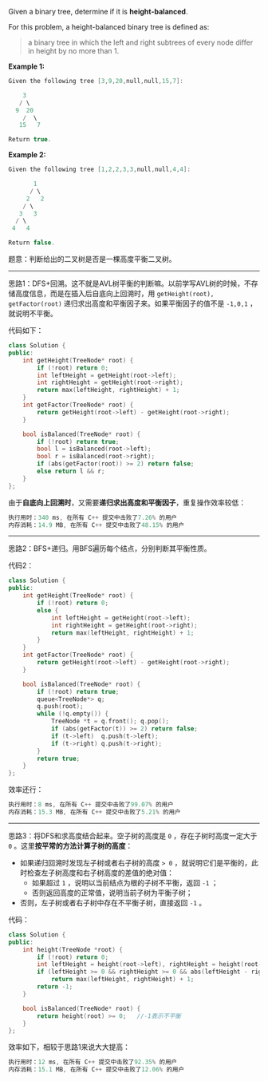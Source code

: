 Given a binary tree, determine if it is **height-balanced**.

For this problem, a height-balanced binary tree is defined as:

>   a binary tree in which the left and right subtrees of every node differ in height by no more than 1.

 
**Example 1:**
```cpp
Given the following tree [3,9,20,null,null,15,7]:

    3
   / \
  9  20
    /  \
   15   7

Return true.
```

**Example 2:**
```cpp
Given the following tree [1,2,2,3,3,null,null,4,4]:

       1
      / \
     2   2
    / \
   3   3
  / \
 4   4

Return false.
```

题意：判断给出的二叉树是否是一棵高度平衡二叉树。

---
思路1：DFS+回溯。这不就是AVL树平衡的判断嘛。以前学写AVL树的时候，不存储高度信息，而是在插入后自底向上回溯时，用 `getHeight(root), getFactor(root)` 递归求出高度和平衡因子来。如果平衡因子的值不是 `-1,0,1` ，就说明不平衡。

代码如下：
```cpp
class Solution {
public:
    int getHeight(TreeNode* root) {
        if (!root) return 0;
        int leftHeight = getHeight(root->left);
        int rightHeight = getHeight(root->right);
        return max(leftHeight, rightHeight) + 1;
    }
    int getFactor(TreeNode* root) {
        return getHeight(root->left) - getHeight(root->right);
    }

    bool isBalanced(TreeNode* root) {
        if (!root) return true;
        bool l = isBalanced(root->left);
        bool r = isBalanced(root->right);
        if (abs(getFactor(root)) >= 2) return false;
        else return l && r;
    }
};
```
由于**自底向上回溯时**，又需要**递归求出高度和平衡因子**，重复操作效率较低：
```cpp
执行用时：340 ms, 在所有 C++ 提交中击败了7.26% 的用户
内存消耗：14.9 MB, 在所有 C++ 提交中击败了48.15% 的用户
```

---
思路2：BFS+递归。用BFS遍历每个结点，分别判断其平衡性质。

代码2：
```cpp
class Solution {
public:
    int getHeight(TreeNode* root) {
        if (!root) return 0;
        else {
            int leftHeight = getHeight(root->left);
            int rightHeight = getHeight(root->right);
            return max(leftHeight, rightHeight) + 1;
        }
    }
    int getFactor(TreeNode* root) {
        return getHeight(root->left) - getHeight(root->right);
    }

    bool isBalanced(TreeNode* root) {
        if (!root) return true; 
        queue<TreeNode*> q; 
        q.push(root);
        while (!q.empty()) {
            TreeNode *t = q.front(); q.pop();
            if (abs(getFactor(t)) >= 2) return false; 
            if (t->left)  q.push(t->left);
            if (t->right) q.push(t->right);
        } 
        return true; 
    }
};
```
效率还行：
```cpp
执行用时：8 ms, 在所有 C++ 提交中击败了99.07% 的用户
内存消耗：15.3 MB, 在所有 C++ 提交中击败了5.21% 的用户
```
---
思路3：将DFS和求高度结合起来。空子树的高度是 `0` ，存在子树时高度一定大于 `0` 。这里**按平常的方法计算子树的高度**：
- 如果递归回溯时发现左子树或者右子树的高度 `> 0` ，就说明它们是平衡的，此时检查左子树高度和右子树高度的差值的绝对值：
	- 如果超过 `1` ，说明以当前结点为根的子树不平衡，返回 `-1` ；
	- 否则返回高度的正常值，说明当前子树为平衡子树；
- 否则，左子树或者右子树中存在不平衡子树，直接返回 `-1` 。

代码：
```cpp
class Solution {
public:
    int height(TreeNode *root) {
        if (!root) return 0;
        int leftHeight = height(root->left), rightHeight = height(root->right);
        if (leftHeight >= 0 && rightHeight >= 0 && abs(leftHeight - rightHeight) <= 1)
            return max(leftHeight, rightHeight) + 1;
        return -1; 
    }

    bool isBalanced(TreeNode* root) {
        return height(root) >= 0;   //-1表示不平衡 
    }
};
```
效率如下，相较于思路1来说大大提高：
```cpp
执行用时：12 ms, 在所有 C++ 提交中击败了92.35% 的用户
内存消耗：15.1 MB, 在所有 C++ 提交中击败了12.06% 的用户
```
